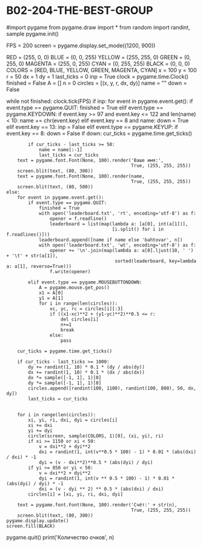 # B02-204-THE-BEST-GROUP
#import pygame
from pygame.draw import *
from random import randint, sample
pygame.init()

FPS = 200
screen = pygame.display.set_mode((1200, 900))

RED = (255, 0, 0)
BLUE = (0, 0, 255)
YELLOW = (255, 255, 0)
GREEN = (0, 255, 0)
MAGENTA = (255, 0, 255)
CYAN = (0, 255, 255)
BLACK = (0, 0, 0)
COLORS = [RED, BLUE, YELLOW, GREEN, MAGENTA, CYAN]
x = 100
y = 100
r = 50
dx = 1
dy = 1
last_ticks = 0
inp = True
clock = pygame.time.Clock()
finished = False
A = []
n = 0
circles = [(x, y, r, dx, dy)]
name = ""
down = False


while not finished:
    clock.tick(FPS)
    if inp:
        for event in pygame.event.get():
            if event.type == pygame.QUIT:
                finished = True
            elif event.type == pygame.KEYDOWN:
                if event.key >= 97 and event.key <= 122 and len(name) < 10:
                    name += chr(event.key)
                elif event.key == 8 and name:
                    down = True
                elif event.key == 13:
                    inp = False
            elif event.type == pygame.KEYUP:
                if event.key == 8:
                    down = False
        if down:
            cur_ticks = pygame.time.get_ticks()

            if cur_ticks - last_ticks >= 50:
                name = name[:-1]
                last_ticks = cur_ticks
        text = pygame.font.Font(None, 100).render('Ваше имя:',
                                                  True, (255, 255, 255))
        screen.blit(text, (80, 300))
        text = pygame.font.Font(None, 100).render(name,
                                                  True, (255, 255, 255))
        screen.blit(text, (80, 500))
    else:
        for event in pygame.event.get():
            if event.type == pygame.QUIT:
                finished = True
                with open('leaderboard.txt', 'rt', encoding='utf-8') as f:
                    opener = f.readline()
                    leaderboard = list(map(lambda a: [a[0], int(a[1])],
                                           [i.split() for i in f.readlines()]))
                leaderboard.append([name if name else 'bahtovar', n])
                with open('leaderboard.txt', 'wt', encoding='utf-8') as f:
                    opener += '\n'.join(map(lambda a: a[0].ljust(10, ' ') + '\t' + str(a[1]),
                                            sorted(leaderboard, key=lambda a: a[1], reverse=True)))
                    f.write(opener)

            elif event.type == pygame.MOUSEBUTTONDOWN:
                A = pygame.mouse.get_pos()
                x1 = A[0]
                y1 = A[1]
                for i in range(len(circles)):
                    xc, yc, rc = circles[i][:3]
                    if ((x1-xc)**2 + (y1-yc)**2)**0.5 <= r:
                        del circles[i]
                        n+=1
                        break
                    else:
                        pass

        cur_ticks = pygame.time.get_ticks()

        if cur_ticks - last_ticks >= 1000:
            dy += randint(1, 10) * 0.1 * (dy / abs(dy))
            dx += randint(1, 10) * 0.1 * (dx / abs(dx))
            dx *= sample([-1, 1], 1)[0]
            dy *= sample([-1, 1], 1)[0]
            circles.append([randint(100, 1100), randint(100, 800), 50, dx, dy])
            last_ticks = cur_ticks


        for i in range(len(circles)):
            xi, yi, ri, dxi, dyi = circles[i]
            xi += dxi
            yi += dyi
            circle(screen, sample(COLORS, 1)[0], (xi, yi), ri)
            if xi >= 1150 or xi < 50:
                v = dxi**2 + dyi**2
                dxi = randint(1, int(v**0.5 * 100) - 1) * 0.01 * (abs(dxi) / dxi) * -1
                dyi = (v - dxi**2)**0.5 * (abs(dyi) / dyi)
            if yi >= 850 or yi < 50:
                v = dxi**2 + dyi**2
                dyi = randint(1, int(v ** 0.5 * 100) - 1) * 0.01 * (abs(dyi) / dyi) * -1
                dxi = (v - dyi ** 2) ** 0.5 * (abs(dxi) / dxi)
            circles[i] = [xi, yi, ri, dxi, dyi]

        text = pygame.font.Font(None, 100).render('Счёт:' + str(n),
                                                  True, (255, 255, 255))
        screen.blit(text, (80, 300))
    pygame.display.update()
    screen.fill(BLACK)
pygame.quit()
print('Количество очков', n)
